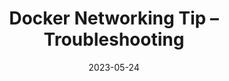 ---
category:
- .nan
date: 2023-05-24
keyword_suggestion: fastapi xray
post_inspiration: https://sreeninet.wordpress.com/2017/11/02/docker-networking-tip-troubleshooting/
silot_terms: docker containers
title: Docker Networking Tip – Troubleshooting
---